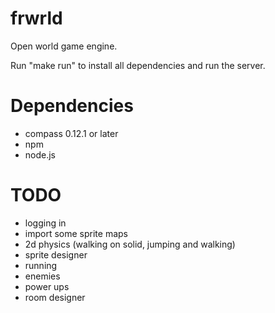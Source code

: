 frwrld
======

Open world game engine.

Run "make run" to install all dependencies and run the server.

Dependencies
============
* compass 0.12.1 or later
* npm
* node.js

TODO
====
* logging in
* import some sprite maps
* 2d physics (walking on solid, jumping and walking)
* sprite designer
* running
* enemies
* power ups
* room designer
